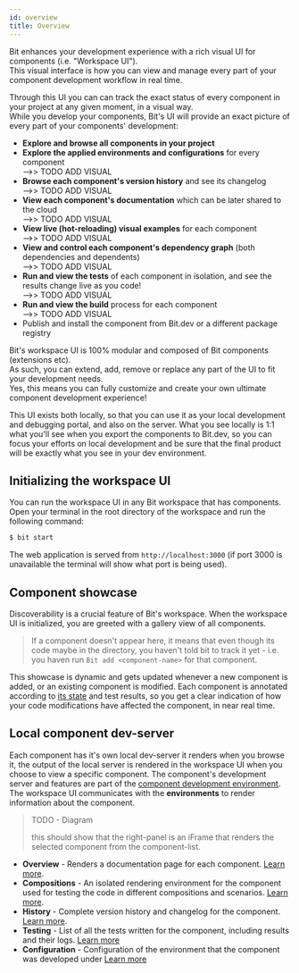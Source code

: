 ```yaml
---
id: overview
title: Overview
---
```


Bit enhances your development experience with a rich visual UI for components (i.e. "Workspace UI").  
This visual interface is how you can view and manage every part of your component development workflow in real time.

Through this UI you can can track the exact status of every component in your project at any given moment, in a visual way.  
While you develop your components, Bit's UI will provide an exact picture of every part of your components' development:  

* **Explore and browse all components in your project**
* **Explore the applied environments and configurations** for every component  
-->> TODO ADD VISUAL
* **Browse  each component's version history** and see its changelog  
-->> TODO ADD VISUAL
* **View each component's documentation** which can be later shared to the cloud  
-->> TODO ADD VISUAL
* **View live (hot-reloading) visual examples** for each component  
-->> TODO ADD VISUAL
* **View and control each component's dependency graph** (both dependencies and dependents)  
-->> TODO ADD VISUAL
* **Run and view the tests** of each component in isolation, and see the results change live as you code!  
-->> TODO ADD VISUAL
* **Run and view the build** process for each component  
-->> TODO ADD VISUAL
* Publish and install the component from Bit.dev or a different package registry  

Bit's workspace UI is 100% modular and composed of Bit components (extensions etc).  
As such, you can extend, add, remove or replace any part of the UI to fit your development needs.  
Yes, this means you can fully customize and create your own ultimate component development experience!  

This UI exists both locally, so that you can use it as your local development and debugging portal, and also on the server. What you see locally is 1:1 what you'll see when you export the components to Bit.dev, so you can focus your efforts on local development and be sure that the final product will be exactly what you see in your dev environment.  

## Initializing the workspace UI  

You can run the workspace UI in any Bit workspace that has components. Open your terminal in the root directory of the workspace and run the following command:

```sh
$ bit start
```

The web application is served from `http://localhost:3000` (if port 3000 is unavailable the terminal will show what port is being used).

## Component showcase

Discoverability is a crucial feature of Bit's workspace. When the workspace UI is initialized, you are greeted with a gallery view of all components. 

> If a component doesn't appear here, it means that even though its code maybe in the directory, you haven't told bit to track it yet - i.e. you haven run `Bit add <component-name>` for that component.

This showcase is dynamic and gets updated whenever a new component is added, or an existing component is modified. Each component is annotated according to [its state](/docs/workspace/statuses) and test results, so you get a clear indication of how your code modifications have affected the component, in near real time.

## Local component dev-server

Each component has it's own local dev-server it renders when you browse it, the output of the local server is rendered in the workspace UI when you choose to view a specific component. The component's development server and features are part of the [component development environment](/docs/environment/overview). The workspace UI communicates with the **environments** to render information about the component.

> TODO - Diagram
>
> this should show that the right-panel is an iFrame that renders the selected component from the component-list.

* **Overview** - Renders a documentation page for each component. [Learn more](/docs/documentation/automated-docs).  
* **Compositions** - An isolated rendering environment for the component used for testing the code in different compositions and scenarios. [Learn more](/docs/compositions/develop-in-isolation).  
* **History** - Complete version history and changelog for the component. [Learn more](/docs/versioning/overview#building-component-history).
* **Testing** - List of all the tests written for the component, including results and their logs. [Learn more](/docs/testing/correct-link-here)
* **Configuration** - Configuration of the environment that the component was developed under [Learn more](/docs/testing/correct-link-here)
